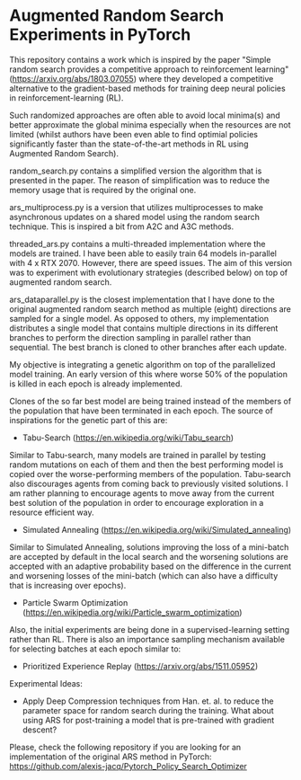 # Augmented Random Search Experiments in PyTorch

This repository contains a work which is inspired by the paper "Simple random search provides a competitive approach to reinforcement learning" (https://arxiv.org/abs/1803.07055) where they developed a competitive alternative to the gradient-based methods for training deep neural policies in reinforcement-learning (RL).

Such randomized approaches are often able to avoid local minima(s) and better approximate the global minima especially when the resources are not limited (whilst authors have been even able to find optimial policies significantly faster than the state-of-the-art methods in RL using Augmented Random Search).

random_search.py contains a simplified version the algorithm that is presented in the paper. The reason of simplification was to reduce the memory usage that is required by the original one.

ars_multiprocess.py is a version that utilizes multiprocesses to make asynchronous updates on a shared model using the random search technique. This is inspired a bit from A2C and A3C methods.

threaded_ars.py contains a multi-threaded implementation where the models are trained. I have been able to easily train 64 models in-parallel with 4 x RTX 2070. However, there are speed issues. The aim of this version was to experiment with evolutionary strategies (described below) on top of augmented random search.

ars_dataparallel.py is the closest implementation that I have done to the original augmented random search method as multiple (eight) directions are sampled for a single model. As opposed to others, my implementation distributes a single model that contains multiple directions in its different branches to perform the direction sampling in parallel rather than sequential. The best branch is cloned to other branches after each update.

My objective is integrating a genetic algorithm on top of the parallelized model training. An early version of this where worse 50% of the population is killed in each epoch is already implemented.

Clones of the so far best model are being trained instead of the members of the population that have been terminated in each epoch. The source of inspirations for the genetic part of this are:

- Tabu-Search (https://en.wikipedia.org/wiki/Tabu_search)

Similar to Tabu-search, many models are trained in parallel by testing random mutations on each of them and then the best performing model is copied over the worse-performing members of the population. Tabu-search also discourages agents from coming back to previously visited solutions. I am rather planning to encourage agents to move away from the current best solution of the population in order to encourage exploration in a resource efficient way.

- Simulated Annealing (https://en.wikipedia.org/wiki/Simulated_annealing)

Similar to Simulated Annealing, solutions improving the loss of a mini-batch are accepted by default in the local search and the worsening solutions are accepted with an adaptive probability based on the difference in the current and worsening losses of the mini-batch (which can also have a difficulty that is increasing over epochs). 

- Particle Swarm Optimization (https://en.wikipedia.org/wiki/Particle_swarm_optimization)


Also, the initial experiments are being done in a supervised-learning setting rather than RL. There is also an importance sampling mechanism available for selecting batches at each epoch similar to:

- Prioritized Experience Replay (https://arxiv.org/abs/1511.05952)

Experimental Ideas: 

- Apply Deep Compression techniques from Han. et. al. to reduce the parameter space for random search during the training. What about using ARS for post-training a model that is pre-trained with gradient descent?

Please, check the following repository if you are looking for an implementation of the original ARS method in PyTorch:
https://github.com/alexis-jacq/Pytorch_Policy_Search_Optimizer

